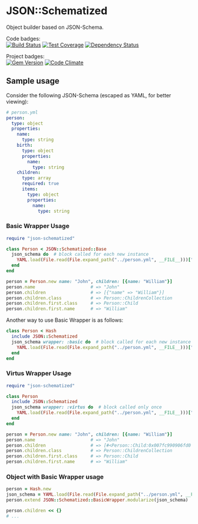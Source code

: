 # JSON::Schematized

Object builder based on JSON-Schema.

Code badges:  
[![Build Status](https://travis-ci.org/kawamanza/json-schematized.svg)](https://travis-ci.org/kawamanza/json-schematized)
[![Test Coverage](https://codeclimate.com/github/kawamanza/json-schematized/badges/coverage.svg)](https://codeclimate.com/github/kawamanza/json-schematized/coverage)
[![Dependency Status](https://gemnasium.com/kawamanza/json-schematized.svg)](https://gemnasium.com/kawamanza/json-schematized)

Project badges:  
[![Gem Version](https://badge.fury.io/rb/json-schematized.svg)](https://badge.fury.io/rb/json-schematized)
[![Code Climate](https://codeclimate.com/github/kawamanza/json-schematized/badges/gpa.svg)](https://codeclimate.com/github/kawamanza/json-schematized)

## Sample usage

Consider the following JSON-Schema (escaped as YAML, for better viewing):

```yaml
# person.yml
person:
  type: object
  properties:
    name:
      type: string
    birth:
      type: object
      properties:
        name:
          type: string
    children:
      type: array
      required: true
      items:
        type: object
        properties:
          name:
            type: string
```

### Basic Wrapper Usage

```ruby
require "json-schematized"

class Person < JSON::Schematized::Base
  json_schema do  # block called for each new instance
    YAML.load(File.read(File.expand_path("../person.yml", __FILE__)))["person"]
  end
end

person = Person.new name: "John", children: [{name: "William"}]
person.name                     # => "John"
person.children                 # => [{"name" => "William"}]
person.children.class           # => Person::ChildrenCollection
person.children.first.class     # => Person::Child
person.children.first.name      # => "William"
```

Another way to use Basic Wrapper is as follows:

```ruby
class Person < Hash
  include JSON::Schematized
  json_schema wrapper: :basic do  # block called for each new instance
    YAML.load(File.read(File.expand_path("../person.yml", __FILE__)))["person"]
  end
end
```

### Virtus Wrapper Usage

```ruby
require "json-schematized"

class Person
  include JSON::Schematized
  json_schema wrapper: :virtus do  # block called only once
    YAML.load(File.read(File.expand_path("../person.yml", __FILE__)))["person"]
  end
end

person = Person.new name: "John", children: [{name: "William"}]
person.name                     # => "John"
person.children                 # => [#<Person::Child:0x007fc990906fd0 @name="William">]
person.children.class           # => Person::ChildrenCollection
person.children.first.class     # => Person::Child
person.children.first.name      # => "William"
```

### Object with Basic Wrapper usage

```ruby
person = Hash.new
json_schema = YAML.load(File.read(File.expand_path("../person.yml", __FILE__)))["person"]
person.extend JSON::Schematized::BasicWrapper.modularize(json_schema)

person.children << {}
# ...
```
